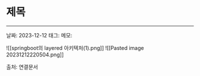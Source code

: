 # 제목
---

날짜: 2023-12-12
태그:
메모:

![[springboot의 layered 아키텍처(1).png]]
![[Pasted image 20231212220504.png]]

출처:
연결문서
